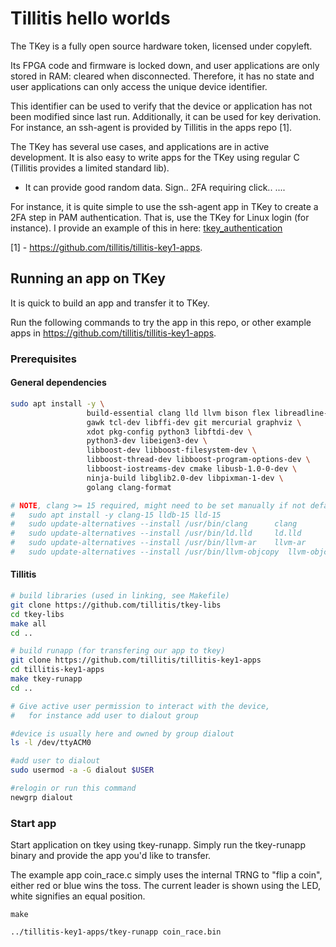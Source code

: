 # Tillitis hello worlds

The TKey is a fully open source hardware token, licensed under copyleft.

Its FPGA code and firmware is locked down, and user applications are only stored in RAM: cleared when disconnected.
Therefore, it has no state and user applications can only access the unique device identifier.

This identifier can be used to verify that the device or application has not been modified since last run.
Additionally, it can be used for key derivation. For instance, an ssh-agent is provided by Tillitis in the apps repo [1].


The TKey has several use cases, and applications are in active development.
It is also easy to write apps for the TKey using regular C (Tillitis provides a limited standard lib).

- It can provide good random data.
Sign..
2FA requiring click..
....

For instance, it is quite simple to use the ssh-agent app in TKey to create a 2FA step in PAM authentication.
That is, use the TKey for Linux login (for instance).
I provide an example of this in here: [tkey_authentication](tkey_authentication.md)

[1] - <https://github.com/tillitis/tillitis-key1-apps>.


## Running an app on TKey

It is quick to build an app and transfer it to TKey.

Run the following commands to try the app in this repo, or other example apps in <https://github.com/tillitis/tillitis-key1-apps>.

### Prerequisites


#### General dependencies

```bash
sudo apt install -y \
                 build-essential clang lld llvm bison flex libreadline-dev \
                 gawk tcl-dev libffi-dev git mercurial graphviz \
                 xdot pkg-config python3 libftdi-dev \
                 python3-dev libeigen3-dev \
                 libboost-dev libboost-filesystem-dev \
                 libboost-thread-dev libboost-program-options-dev \
                 libboost-iostreams-dev cmake libusb-1.0-0-dev \
                 ninja-build libglib2.0-dev libpixman-1-dev \
                 golang clang-format

# NOTE, clang >= 15 required, might need to be set manually if not default (e.g. on Ubuntu 22.04)
#   sudo apt install -y clang-15 lldb-15 lld-15
#   sudo update-alternatives --install /usr/bin/clang      clang       /usr/bin/clang-15  200
#   sudo update-alternatives --install /usr/bin/ld.lld     ld.lld      /usr/bin/ld.lld-15  200
#   sudo update-alternatives --install /usr/bin/llvm-ar    llvm-ar     /usr/bin/llvm-ar-15 200
#   sudo update-alternatives --install /usr/bin/llvm-objcopy  llvm-objcopy /usr/bin/llvm-objcopy-15 200
```

#### Tillitis

```bash
# build libraries (used in linking, see Makefile)
git clone https://github.com/tillitis/tkey-libs
cd tkey-libs
make all
cd ..

# build runapp (for transfering our app to tkey)
git clone https://github.com/tillitis/tillitis-key1-apps
cd tillitis-key1-apps
make tkey-runapp
cd ..
```


```bash
# Give active user permission to interact with the device,
#   for instance add user to dialout group

#device is usually here and owned by group dialout
ls -l /dev/ttyACM0

#add user to dialout
sudo usermod -a -G dialout $USER

#relogin or run this command
newgrp dialout
```


### Start app


Start application on tkey using tkey-runapp. Simply run the tkey-runapp binary and provide the app you'd like to transfer.

The example app coin_race.c simply uses the internal TRNG to "flip a coin", either red or blue wins the toss.
The current leader is shown using the LED, white signifies an equal position.


```
make

../tillitis-key1-apps/tkey-runapp coin_race.bin
```


